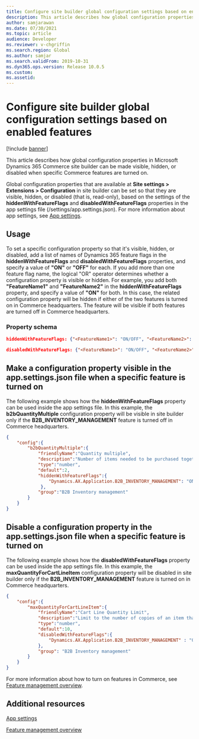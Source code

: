 ```yaml
---
title: Configure site builder global configuration settings based on enabled features
description: This article describes how global configuration properties in Microsoft Dynamics 365 Commerce site builder can be made visible, hidden, or disabled when specific Commerce features are turned on.
author: samjarawan
ms.date: 07/30/2021
ms.topic: article
audience: Developer
ms.reviewer: v-chgriffin
ms.search.region: Global
ms.author: samjar
ms.search.validFrom: 2019-10-31
ms.dyn365.ops.version: Release 10.0.5
ms.custom: 
ms.assetid: 
---
```


# Configure site builder global configuration settings based on enabled features

[!include [banner](../includes/banner.md)]

This article describes how global configuration properties in Microsoft Dynamics 365 Commerce site builder can be made visible, hidden, or disabled when specific Commerce features are turned on.

Global configuration properties that are available at **Site settings \> Extensions \> Configuration** in site builder can be set so that they are visible, hidden, or disabled (that is, read-only), based on the settings of the **hiddenWithFeatureFlags** and **disabledWithFeatureFlags** properties in the app settings file (/settings/app.settings.json). For more information about app settings, see [App settings](app-settings.md).

## Usage

To set a specific configuration property so that it's visible, hidden, or disabled, add a list of names of Dynamics 365 feature flags in the **hiddenWithFeatureFlags** and **disabledWithFeatureFlags** properties, and specify a value of **"ON"** or **"OFF"** for each. If you add more than one feature flag name, the logical "OR" operator determines whether a configuration property is visible or hidden. For example, you add both **"FeatureName1"** and **"FeatureName2"** in the **hiddenWithFeatureFlags** property, and specify a value of **"ON"** for both. In this case, the related configuration property will be hidden if either of the two features is turned on in Commerce headquarters. The feature will be visible if both features are turned off in Commerce headquarters.

### Property schema

```json
hiddenWithFeatureFlags: {"<FeatureName1>": "ON/OFF", "<FeatureName2>": "ON/OFF"}
```

```json
disabledWithFeatureFlags: {"<FeatureName1>": "ON/OFF", "<FeatureName2>": "ON/OFF"}
```

## Make a configuration property visible in the app.settings.json file when a specific feature is turned on

The following example shows how the **hiddenWithFeatureFlags** property can be used inside the app settings file. In this example, the **b2bQuantityMultiple** configuration property will be visible in site builder only if the **B2B\_INVENTORY\_MANAGEMENT** feature is turned off in Commerce headquarters.

```json
{ 
    "config":{ 
        "b2bQuantityMultiple":{
            "friendlyName":"Quantity multiple",
            "description":"Number of items needed to be purchased together",
            "type":"number",
            "default":2,
            "hiddenWithFeatureFlags":{
                "Dynamics.AX.Application.B2B_INVENTORY_MANAGEMENT": "ON"
             },
            "group":"B2B Inventory management"
        }
    }
}
```

## Disable a configuration property in the app.settings.json file when a specific feature is turned on

The following example shows how the **disabledWithFeatureFlags** property can be used inside the app settings file. In this example, the **maxQuantityForCartLineItem** configuration property will be disabled in site builder only if the **B2B\_INVENTORY\_MANAGEMENT** feature is turned on in Commerce headquarters.

```json
{
    "config":{
        "maxQuantityForCartLineItem":{
            "friendlyName":"Cart Line Quantity Limit",
            "description":"Limit to the number of copies of an item that can be added to a cart line",
            "type":"number",
            "default":10,
            "disabledWithFeatureFlags":{
                "Dynamics.AX.Application.B2B_INVENTORY_MANAGEMENT" : "ON"
            },
            "group": "B2B Inventory management"
        }
    }
}
```

For more information about how to turn on features in Commerce, see [Feature management overview](/dynamics365/fin-ops-core/fin-ops/get-started/feature-management/feature-management-overview).

## Additional resources

[App settings](app-settings.md)

[Feature management overview](/dynamics365/fin-ops-core/fin-ops/get-started/feature-management/feature-management-overview)
